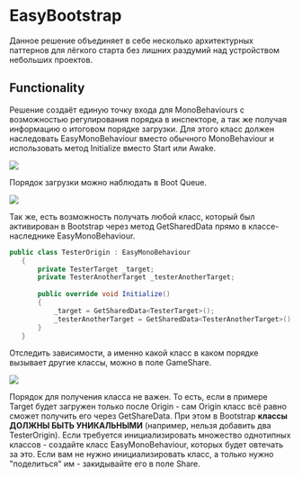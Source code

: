 # EasyBootstrap
Данное решение объединяет в себе несколько архитектурных паттернов для лёгкого старта без лишних раздумий над устройством небольших проектов.


## Functionality
Решение создаёт единую точку входа для MonoBehaviours с возможностью регулирования порядка в инспекторе, а так же получая информацию о итоговом порядке загрузки. 
Для этого класс должен наследовать EasyMonoBehaviour вместо обычного MonoBehaviour и использовать метод Initialize вместо Start или Awake.


 [![](https://i.ibb.co/YXKhq2x/Screenshot-8.png)]()



 Порядок загрузки можно наблюдать в Boot Queue.

 
 [![](https://i.ibb.co/C2ZSsm7/Screenshot-9.png)]()


 Так же, есть возможность получать любой класс, который был активирован в Bootstrap через метод GetSharedData прямо в классе-наследнике EasyMonoBehaviour.


 ``` c#
public class TesterOrigin : EasyMonoBehaviour
    {
        private TesterTarget _target;
        private TesterAnotherTarget _testerAnotherTarget;
        
        public override void Initialize()
        {
            _target = GetSharedData<TesterTarget>();
            _testerAnotherTarget = GetSharedData<TesterAnotherTarget>();
        }
    }
```

Отследить зависимости, а именно какой класс в каком порядке вызывает другие классы, можно в поле GameShare.



[![](https://i.ibb.co/7KNqDF9/Screenshot-11.png)]()


Порядок для получения класса не важен. То есть, если в примере Target будет загружен только после Origin - сам Origin класс всё равно сможет получить его через GetShareData.
При этом в Bootstrap <strong>классы ДОЛЖНЫ БЫТЬ УНИКАЛЬНЫМИ</strong> (например, нельзя добавить два TesterOrigin). Если требуется инициализировать множество однотипных классов -
создайте класс EasyMonoBehaviour, которых будет овтечать за это. Если вам не нужно инициализировать класс, а только нужно "поделиться" им - закидывайте его в поле Share.
 
